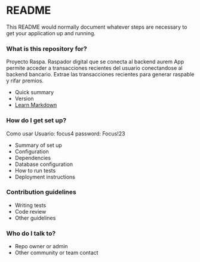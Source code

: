 # README #

This README would normally document whatever steps are necessary to get your application up and running.

### What is this repository for? ###
Proyecto Raspa.
Raspador digital que se conecta al backend aurem
App permite acceder a transacciones recientes del usuario conectandose al backend bancario.
Extrae las transacciones recientes para generar raspable y rifar premios.
* Quick summary
* Version
* [Learn Markdown](https://bitbucket.org/tutorials/markdowndemo)

### How do I get set up? ###
Como usar
Usuario: focus4
password: Focus!23
* Summary of set up
* Configuration
* Dependencies
* Database configuration
* How to run tests
* Deployment instructions

### Contribution guidelines ###

* Writing tests
* Code review
* Other guidelines

### Who do I talk to? ###

* Repo owner or admin
* Other community or team contact